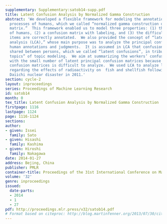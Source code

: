 ```yaml
---
supplementary: Supplementary:satob14-supp.pdf
title: Latent Confusion Analysis by Normalized Gamma Construction
abstract: 'We developed a flexible framework for modeling the annotation and judgment
  processes of humans, which we called “normalized gamma construction of a confusion
  matrix.”  This framework enabled us to model three properties: (1) the abilities
  of humans, (2) a confusion matrix with labeling, and (3) the difficulty with which
  items are correctly annotated.  We also provided the concept of “latent confusion
  analysis (LCA),” whose main purpose was to analyze the principal confusions behind
  human annotations and judgments.  It is assumed in LCA that confusion matrices are
  shared between persons, which we called “latent confusions”, in tribute to the “latent
  topics” of topic modeling.  We aim at summarizing the workers’ confusion matrices
  with the small number of latent principal confusion matrices because many personal
  confusion matrices is difficult to analyze.  We used LCA to analyze latent confusions
  regarding the effects of radioactivity on  fish and shellfish following the Fukushima
  Daiichi nuclear disaster in 2011.'
section: cycle-2
layout: inproceedings
series: Proceedings of Machine Learning Research
id: satob14
month: 0
tex_title: Latent Confusion Analysis by Normalized Gamma Construction
firstpage: 1116
lastpage: 1124
page: 1116-1124
sections: 
author:
- given: Issei
  family: Sato
- given: Hisashi
  family: Kashima
- given: Hiroshi
  family: Nakagawa
date: 2014-01-27
address: Bejing, China
publisher: PMLR
container-title: Proceedings of the 31st International Conference on Machine Learning
volume: '32'
genre: inproceedings
issued:
  date-parts:
  - 2014
  - 1
  - 27
pdf: http://proceedings.mlr.press/v32/satob14.pdf
# Format based on citeproc: http://blog.martinfenner.org/2013/07/30/citeproc-yaml-for-bibliographies/
---
```

